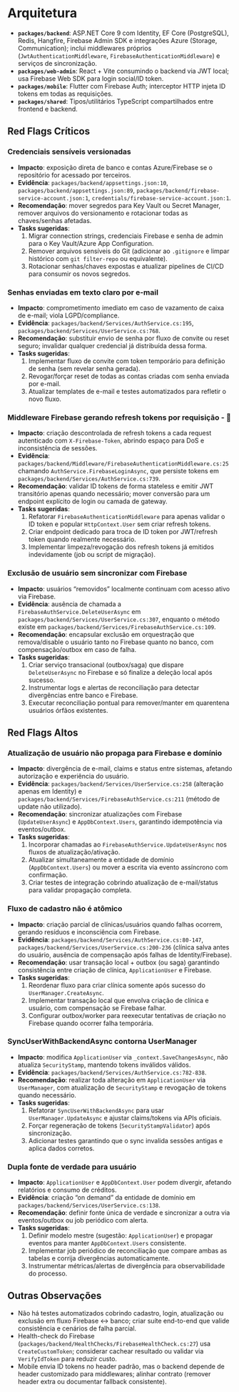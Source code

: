 # Arquitetura

- **`packages/backend`**: ASP.NET Core 9 com Identity, EF Core (PostgreSQL), Redis, Hangfire,
  Firebase Admin SDK e integrações Azure (Storage, Communication); inclui middlewares próprios
  (`JwtAuthenticationMiddleware`, `FirebaseAuthenticationMiddleware`) e serviços de sincronização.
- **`packages/web-admin`**: React + Vite consumindo o backend via JWT local; usa Firebase Web SDK
  para login social/ID token.
- **`packages/mobile`**: Flutter com Firebase Auth; interceptor HTTP injeta ID tokens em todas as
  requisições.
- **`packages/shared`**: Tipos/utilitários TypeScript compartilhados entre frontend e backend.

## Red Flags Críticos

### Credenciais sensíveis versionadas

- **Impacto**: exposição direta de banco e contas Azure/Firebase se o repositório for acessado por
  terceiros.
- **Evidência**: `packages/backend/appsettings.json:10`, `packages/backend/appsettings.json:89`,
  `packages/backend/firebase-service-account.json:1`, `credentials/firebase-service-account.json:1`.
- **Recomendação**: mover segredos para Key Vault ou Secret Manager, remover arquivos do
  versionamento e rotacionar todas as chaves/senhas afetadas.
- **Tasks sugeridas**:
  1. Migrar connection strings, credenciais Firebase e senha de admin para o Key Vault/Azure App
     Configuration.
  2. Remover arquivos sensíveis do Git (adicionar ao `.gitignore` e limpar histórico com
     `git filter-repo` ou equivalente).
  3. Rotacionar senhas/chaves expostas e atualizar pipelines de CI/CD para consumir os novos
     segredos.

### Senhas enviadas em texto claro por e-mail

- **Impacto**: comprometimento imediato em caso de vazamento de caixa de e-mail; viola
  LGPD/compliance.
- **Evidência**: `packages/backend/Services/AuthService.cs:195`,
  `packages/backend/Services/UserService.cs:768`.
- **Recomendação**: substituir envio de senha por fluxo de convite ou reset seguro; invalidar
  qualquer credencial já distribuída dessa forma.
- **Tasks sugeridas**:
  1. Implementar fluxo de convite com token temporário para definição de senha (sem revelar senha
     gerada).
  2. Revogar/forçar reset de todas as contas criadas com senha enviada por e-mail.
  3. Atualizar templates de e-mail e testes automatizados para refletir o novo fluxo.

### Middleware Firebase gerando refresh tokens por requisição - 🚧

- **Impacto**: criação descontrolada de refresh tokens a cada request autenticado com
  `X-Firebase-Token`, abrindo espaço para DoS e inconsistência de sessões.
- **Evidência**: `packages/backend/Middleware/FirebaseAuthenticationMiddleware.cs:25` chamando
  `AuthService.FirebaseLoginAsync`, que persiste tokens em
  `packages/backend/Services/AuthService.cs:739`.
- **Recomendação**: validar ID tokens de forma stateless e emitir JWT transitório apenas quando
  necessário; mover conversão para um endpoint explícito de login ou camada de gateway.
- **Tasks sugeridas**:
  1. Refatorar `FirebaseAuthenticationMiddleware` para apenas validar o ID token e popular
     `HttpContext.User` sem criar refresh tokens.
  2. Criar endpoint dedicado para troca de ID token por JWT/refresh token quando realmente
     necessário.
  3. Implementar limpeza/revogação dos refresh tokens já emitidos indevidamente (job ou script de
     migração).

### Exclusão de usuário sem sincronizar com Firebase

- **Impacto**: usuários “removidos” localmente continuam com acesso ativo via Firebase.
- **Evidência**: ausência de chamada a `FirebaseAuthService.DeleteUserAsync` em
  `packages/backend/Services/UserService.cs:307`, enquanto o método existe em
  `packages/backend/Services/FirebaseAuthService.cs:109`.
- **Recomendação**: encapsular exclusão em orquestração que remova/disable o usuário tanto no
  Firebase quanto no banco, com compensação/outbox em caso de falha.
- **Tasks sugeridas**:
  1. Criar serviço transacional (outbox/saga) que dispare `DeleteUserAsync` no Firebase e só
     finalize a deleção local após sucesso.
  2. Instrumentar logs e alertas de reconciliação para detectar divergências entre banco e Firebase.
  3. Executar reconciliação pontual para remover/manter em quarentena usuários órfãos existentes.

## Red Flags Altos

### Atualização de usuário não propaga para Firebase e domínio

- **Impacto**: divergência de e-mail, claims e status entre sistemas, afetando autorização e
  experiência do usuário.
- **Evidência**: `packages/backend/Services/UserService.cs:258` (alteração apenas em Identity) e
  `packages/backend/Services/FirebaseAuthService.cs:211` (método de update não utilizado).
- **Recomendação**: sincronizar atualizações com Firebase (`UpdateUserAsync`) e
  `AppDbContext.Users`, garantindo idempotência via eventos/outbox.
- **Tasks sugeridas**:
  1. Incorporar chamadas ao `FirebaseAuthService.UpdateUserAsync` nos fluxos de
     atualização/ativação.
  2. Atualizar simultaneamente a entidade de domínio (`AppDbContext.Users`) ou mover a escrita via
     evento assíncrono com confirmação.
  3. Criar testes de integração cobrindo atualização de e-mail/status para validar propagação
     completa.

### Fluxo de cadastro não é atômico

- **Impacto**: criação parcial de clínicas/usuários quando falhas ocorrem, gerando resíduos e
  inconsciência com Firebase.
- **Evidência**: `packages/backend/Services/AuthService.cs:80-147`,
  `packages/backend/Services/UserService.cs:200-236` (clínica salva antes do usuário, ausência de
  compensação após falhas de Identity/Firebase).
- **Recomendação**: usar transação local + outbox (ou saga) garantindo consistência entre criação de
  clínica, `ApplicationUser` e Firebase.
- **Tasks sugeridas**:
  1. Reordenar fluxo para criar clínica somente após sucesso do `UserManager.CreateAsync`.
  2. Implementar transação local que envolva criação de clínica e usuário, com compensação se
     Firebase falhar.
  3. Configurar outbox/worker para reexecutar tentativas de criação no Firebase quando ocorrer falha
     temporária.

### SyncUserWithBackendAsync contorna UserManager

- **Impacto**: modifica `ApplicationUser` via `_context.SaveChangesAsync`, não atualiza
  `SecurityStamp`, mantendo tokens inválidos válidos.
- **Evidência**: `packages/backend/Services/AuthService.cs:782-838`.
- **Recomendação**: realizar toda alteração em `ApplicationUser` via `UserManager`, com atualização
  de `SecurityStamp` e revogação de tokens quando necessário.
- **Tasks sugeridas**:
  1. Refatorar `SyncUserWithBackendAsync` para usar `UserManager.UpdateAsync` e ajustar
     claims/tokens via APIs oficiais.
  2. Forçar regeneração de tokens (`SecurityStampValidator`) após sincronização.
  3. Adicionar testes garantindo que o sync invalida sessões antigas e aplica dados corretos.

### Dupla fonte de verdade para usuário

- **Impacto**: `ApplicationUser` e `AppDbContext.User` podem divergir, afetando relatórios e consumo
  de créditos.
- **Evidência**: criação “on demand” da entidade de domínio em
  `packages/backend/Services/UserService.cs:138`.
- **Recomendação**: definir fonte única de verdade e sincronizar a outra via eventos/outbox ou job
  periódico com alerta.
- **Tasks sugeridas**:
  1. Definir modelo mestre (sugestão: `ApplicationUser`) e propagar eventos para manter
     `AppDbContext.Users` consistente.
  2. Implementar job periódico de reconciliação que compare ambas as tabelas e corrija divergências
     automaticamente.
  3. Instrumentar métricas/alertas de divergência para observabilidade do processo.

## Outras Observações

- Não há testes automatizados cobrindo cadastro, login, atualização ou exclusão em fluxo Firebase ↔
  banco; criar suíte end-to-end que valide consistência e cenários de falha parcial.
- Health-check do Firebase (`packages/backend/HealthChecks/FirebaseHealthCheck.cs:27`) usa
  `CreateCustomToken`; considerar cachear resultado ou validar via `VerifyIdToken` para reduzir
  custo.
- Mobile envia ID tokens no header padrão, mas o backend depende de header customizado para
  middlewares; alinhar contrato (remover header extra ou documentar fallback consistente).
